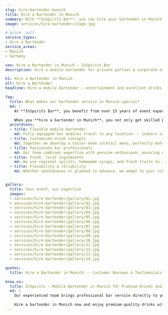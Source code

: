 ```yaml
---
slug: hire-bartender-munich
title: Hire a Bartender in Munich
summary: With **InSpirits Bar**, you can hire your bartender in Munich. Our mobile bartender stands out with first-class mixology skills, creative signature drinks, and a professional appearance for your event.
image: services/hire-bartender/stage.jpg

# price: null
service_types:
- Hire a Bartender
service_areas:
- Munich
- Germany

seo: Hire a Bartender in Munich – InSpirits Bar
description: Hire a mobile bartender for private parties & corporate events. Book with professional equipment, regional ingredients, and full-service.

h1: Hire a Bartender in Munich
alt: Hire a Bartender
headline: Hire a mobile bartender – entertainment and excellent drinks from a single source!

faq:
  title: What makes our bartender service in Munich special?
  md: |
    At **InSpirits Bar**, you benefit from over 15 years of event experience.

    When you **hire a bartender in Munich**, you not only get skilled professionals, but also creative signature drinks, stylish presentation, and full dedication to your celebration.
  accordions:
  - title: Flexible mobile bartender
    md: Fully equipped bar modules travel to any location -- indoors or outdoors -- and are ready for immediate use.
  - title: Customized drink concepts
    md: Together we develop a tailor-made cocktail menu, perfectly matched to your event theme and your guests' preferences.
  - title: Passionate bar professionals
    md: Our team combines expertise with genuine enthusiasm, ensuring elegant drink creations and warm hospitality.
  - title: Fresh, local ingredients
    md: We use regional spirits, homemade syrups, and fresh fruits to serve drinks with true character.
  - title: Flexibility & reliability
    md: Whether spontaneous or planned in advance, we adapt to your schedule and guarantee a punctual, professional service.


gallery:
  title: Your event, our expertise
  images:
  - services/hire-bartender/gallery/01.jpg
  - services/hire-bartender/gallery/02.jpg
  - services/hire-bartender/gallery/03.jpg
  - services/hire-bartender/gallery/04.jpg
  - services/hire-bartender/gallery/05.jpg
  - services/hire-bartender/gallery/06.jpg
  - services/hire-bartender/gallery/07.jpg
  - services/hire-bartender/gallery/08.jpg
  - services/hire-bartender/gallery/09.jpg
  - services/hire-bartender/gallery/10.jpg
  - services/hire-bartender/gallery/11.jpg
  - services/hire-bartender/gallery/12.jpg
  - services/hire-bartender/gallery/13.jpg
  - services/hire-bartender/gallery/14.jpg

quotes:
  title: Hire a Bartender in Munich -- Customer Reviews & Testimonials

know_us:
  title: InSpirits – Mobile Bartender in Munich for Premium Drinks and Fun!
  md: |
    Our experienced team brings professional bar service directly to your event. With passion and bartender know-how, we create customized cocktail concepts for every occasion.

    Hire a bartender in Munich now and enjoy premium-quality drinks with a professional touch!
---
```

